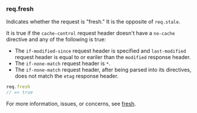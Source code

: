 <h3 id='req.fresh'>req.fresh</h3>

Indicates whether the request is "fresh."  It is the opposite of `req.stale`.

It is true if the `cache-control` request header doesn't have a `no-cache` directive and any
of the following is true:

  * The `if-modified-since` request header is specified  and `last-modified` request header
  is equal to or eariler than the `modified` response header.
  * The `if-none-match` request header is `*`.
  * The `if-none-match` request header, after being parsed into its directives, does not
  match the `etag` response header.

```js
req.fresh
// => true
```

For more information, issues, or concerns, see [fresh](https://github.com/jshttp/fresh).
